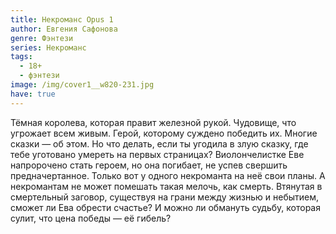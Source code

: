 ```yaml
---
title: Некроманс Opus 1
author: Евгения Сафонова
genre: Фэнтези
series: Некроманс
tags:
  - 18+
  - фэнтези
image: /img/cover1__w820-231.jpg
have: true
---
```

Тёмная королева, которая правит железной рукой. Чудовище, что угрожает всем живым. Герой, которому суждено победить их. Многие сказки — об этом. Но что делать, если ты угодила в злую сказку, где тебе уготовано умереть на первых страницах? Виолончелистке Еве напророчено стать героем, но она погибает, не успев свершить предначертанное. Только вот у одного некроманта на неё свои планы. А некромантам не может помешать такая мелочь, как смерть. Втянутая в смертельный заговор, существуя на грани между жизнью и небытием, сможет ли Ева обрести счастье? И можно ли обмануть судьбу, которая сулит, что цена победы — её гибель?